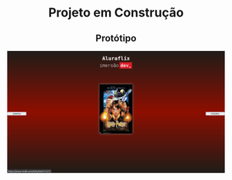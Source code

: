 <h1 align="center">Projeto em Construção</h1>

<h2 align="center">Protótipo</h2>

<img src="./img/prototipo.png">
